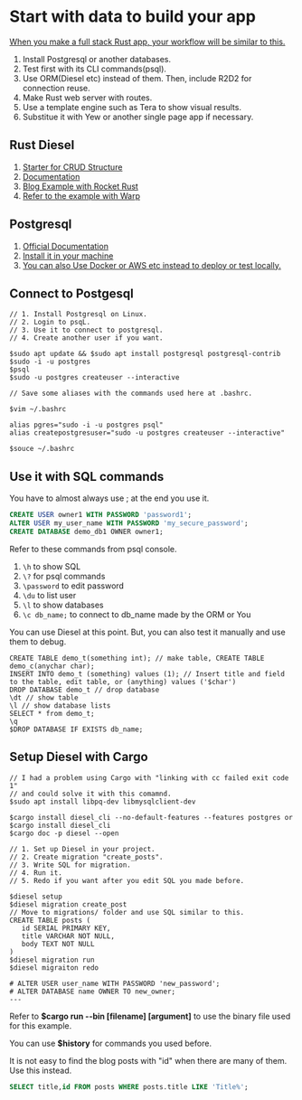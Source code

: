 # Start with data to build your app

[When you make a full stack Rust app, your workflow will be similar to this.](https://github.com/steadylearner/Rust-Full-Stack)

1. Install Postgresql or another databases. 
2. Test first with its CLI commands(psql). 
3. Use ORM(Diesel etc) instead of them. Then, include R2D2 for connection reuse.
4. Make Rust web server with routes.
5. Use a template engine such as Tera to show visual results. 
6. Substitue it with Yew or another single page app if necessary.

## Rust Diesel

1. [Starter for CRUD Structure](http://diesel.rs/guides/getting-started/)
2. [Documentation](http://docs.diesel.rs/diesel/index.html)
3. [Blog Example with Rocket Rust](https://notryanb.github.io/rust-blog-series-1.html)
4. [Refer to the example with Warp](https://github.com/steadylearner/Rust-Full-Stack/blob/master/warp/database/2.%20with_db_pool/src/models/post.rs) 

## Postgresql 

1. [Official Documentation](https://www.postgresql.org/docs/current/static/tutorial-sql.html)
2. [Install it in your machine](https://www.digitalocean.com/community/tutorials/how-to-install-and-use-postgresql-on-ubuntu-18-04)
3. [You can also Use Docker or AWS etc instead to deploy or test locally.](https://www.steadylearner.com/blog/read/Docker)

## Connect to Postgesql

```console
// 1. Install Postgresql on Linux.
// 2. Login to psqL.
// 3. Use it to connect to postgresql.
// 4. Create another user if you want.

$sudo apt update && $sudo apt install postgresql postgresql-contrib
$sudo -i -u postgres
$psql
$sudo -u postgres createuser --interactive

// Save some aliases with the commands used here at .bashrc.

$vim ~/.bashrc

alias pgres="sudo -i -u postgres psql"
alias createpostgresuser="sudo -u postgres createuser --interactive"

$souce ~/.bashrc
```

## Use it with SQL commands

You have to almost always use ; at the end you use it.

```sql
CREATE USER owner1 WITH PASSWORD 'password1';
ALTER USER my_user_name WITH PASSWORD 'my_secure_password';
CREATE DATABASE demo_db1 OWNER owner1;
```

Refer to these commands from psql console.

1. `\h` to show SQL
2. `\?` for psql commands
3. `\password` to edit password
4. `\du` to list user
5. `\l` to show databases
6. `\c db_name;` to connect to db_name made by the ORM or You

You can use Diesel at this point. But, you can also test it manually and use them to debug.

```console
CREATE TABLE demo_t(something int); // make table, CREATE TABLE demo_c(anychar char);
INSERT INTO demo_t (something) values (1); // Insert title and field to the table, edit table, or (anything) values ('$char')
DROP DATABASE demo_t // drop database
\dt // show table
\l // show database lists
SELECT * from demo_t;
\q
$DROP DATABASE IF EXISTS db_name;
```

## Setup Diesel with Cargo

```console
// I had a problem using Cargo with "linking with cc failed exit code 1"
// and could solve it with this comamnd.
$sudo apt install libpq-dev libmysqlclient-dev

$cargo install diesel_cli --no-default-features --features postgres or $cargo install diesel_cli
$cargo doc -p diesel --open

// 1. Set up Diesel in your project.
// 2. Create migration "create_posts".
// 3. Write SQL for migration.
// 4. Run it.
// 5. Redo if you want after you edit SQL you made before.

$diesel setup
$diesel migration create_post
// Move to migrations/ folder and use SQL similar to this.
CREATE TABLE posts (
   id SERIAL PRIMARY KEY,
   title VARCHAR NOT NULL,
   body TEXT NOT NULL
)
$diesel migration run
$diesel migraiton redo

# ALTER USER user_name WITH PASSWORD 'new_password';
# ALTER DATABASE name OWNER TO new_owner;
---
```

Refer to **$cargo run --bin [filename] [argument]** to use the binary file used for this example.

You can use **$history** for commands you used before.

It is not easy to find the blog posts with "id" when there are many of them. Use this instead.

```sql
SELECT title,id FROM posts WHERE posts.title LIKE 'Title%';
```

